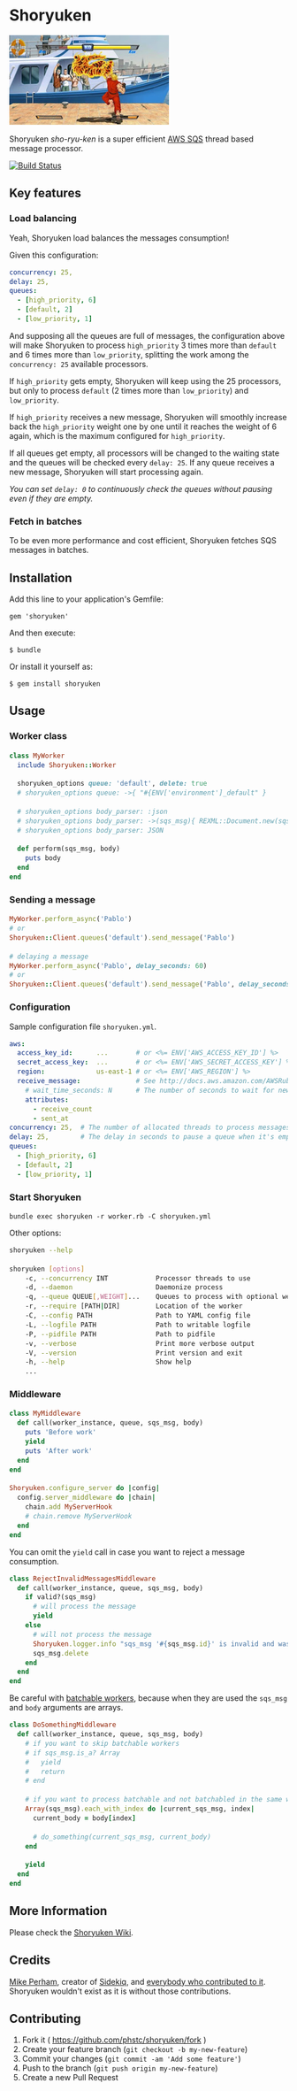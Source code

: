 # Shoryuken

![](shoryuken.jpg)

Shoryuken _sho-ryu-ken_ is a super efficient [AWS SQS](https://aws.amazon.com/sqs/) thread based message processor.

[![Build Status](https://travis-ci.org/phstc/shoryuken.svg)](https://travis-ci.org/phstc/shoryuken)

## Key features

### Load balancing

Yeah, Shoryuken load balances the messages consumption!

Given this configuration:

```yaml
concurrency: 25,
delay: 25,
queues:
  - [high_priority, 6]
  - [default, 2]
  - [low_priority, 1]
```

And supposing all the queues are full of messages, the configuration above will make Shoryuken to process `high_priority` 3 times more than `default` and 6 times more than `low_priority`,
splitting the work among the `concurrency: 25` available processors.

If `high_priority` gets empty, Shoryuken will keep using the 25 processors, but only to process `default` (2 times more than `low_priority`) and `low_priority`.

If `high_priority` receives a new message, Shoryuken will smoothly increase back the `high_priority` weight one by one until it reaches the weight of 6 again, which is the maximum configured for `high_priority`.

If all queues get empty, all processors will be changed to the waiting state and the queues will be checked every `delay: 25`. If any queue receives a new message, Shoryuken will start processing again.

*You can set `delay: 0` to continuously check the queues without pausing even if they are empty.*

### Fetch in batches

To be even more performance and cost efficient, Shoryuken fetches SQS messages in batches.

## Installation

Add this line to your application's Gemfile:

    gem 'shoryuken'

And then execute:

    $ bundle

Or install it yourself as:

    $ gem install shoryuken

## Usage

### Worker class

```ruby
class MyWorker
  include Shoryuken::Worker

  shoryuken_options queue: 'default', delete: true
  # shoryuken_options queue: ->{ "#{ENV['environment']_default" }

  # shoryuken_options body_parser: :json
  # shoryuken_options body_parser: ->(sqs_msg){ REXML::Document.new(sqs_msg.body) }
  # shoryuken_options body_parser: JSON

  def perform(sqs_msg, body)
    puts body
  end
end
```

### Sending a message

```ruby
MyWorker.perform_async('Pablo')
# or
Shoryuken::Client.queues('default').send_message('Pablo')

# delaying a message
MyWorker.perform_async('Pablo', delay_seconds: 60)
# or
Shoryuken::Client.queues('default').send_message('Pablo', delay_seconds: 60)
```

### Configuration

Sample configuration file `shoryuken.yml`.

```yaml
aws:
  access_key_id:      ...       # or <%= ENV['AWS_ACCESS_KEY_ID'] %>
  secret_access_key:  ...       # or <%= ENV['AWS_SECRET_ACCESS_KEY'] %>
  region:             us-east-1 # or <%= ENV['AWS_REGION'] %>
  receive_message:              # See http://docs.aws.amazon.com/AWSRubySDK/latest/AWS/SQS/Queue.html#receive_message-instance_method
    # wait_time_seconds: N      # The number of seconds to wait for new messages when polling. Defaults to the #wait_time_seconds defined on the queue
    attributes:
      - receive_count
      - sent_at
concurrency: 25,  # The number of allocated threads to process messages. Default 25
delay: 25,        # The delay in seconds to pause a queue when it's empty. Default 0
queues:
  - [high_priority, 6]
  - [default, 2]
  - [low_priority, 1]
```

### Start Shoryuken

```shell
bundle exec shoryuken -r worker.rb -C shoryuken.yml
```

Other options:

```bash
shoryuken --help

shoryuken [options]
    -c, --concurrency INT            Processor threads to use
    -d, --daemon                     Daemonize process
    -q, --queue QUEUE[,WEIGHT]...    Queues to process with optional weights
    -r, --require [PATH|DIR]         Location of the worker
    -C, --config PATH                Path to YAML config file
    -L, --logfile PATH               Path to writable logfile
    -P, --pidfile PATH               Path to pidfile
    -v, --verbose                    Print more verbose output
    -V, --version                    Print version and exit
    -h, --help                       Show help
    ...
```

### Middleware

```ruby
class MyMiddleware
  def call(worker_instance, queue, sqs_msg, body)
    puts 'Before work'
    yield
    puts 'After work'
  end
end

Shoryuken.configure_server do |config|
  config.server_middleware do |chain|
    chain.add MyServerHook
    # chain.remove MyServerHook
  end
end
```

You can omit the `yield` call in case you want to reject a message consumption.

```ruby
class RejectInvalidMessagesMiddleware
  def call(worker_instance, queue, sqs_msg, body)
    if valid?(sqs_msg)
      # will process the message
      yield
    else
      # will not process the message
      Shoryuken.logger.info "sqs_msg '#{sqs_msg.id}' is invalid and was rejected"
      sqs_msg.delete
    end
  end
end
```

Be careful with [batchable workers](https://github.com/phstc/shoryuken/wiki/Worker-options#batch), because when they are used the `sqs_msg` and `body` arguments are arrays.

```ruby
class DoSomethingMiddleware
  def call(worker_instance, queue, sqs_msg, body)
    # if you want to skip batchable workers
    # if sqs_msg.is_a? Array
    #   yield
    #   return
    # end

    # if you want to process batchable and not batchabled in the same way
    Array(sqs_msg).each_with_index do |current_sqs_msg, index|
      current_body = body[index]

      # do_something(current_sqs_msg, current_body)
    end

    yield
  end
end
```

## More Information

Please check the [Shoryuken Wiki](https://github.com/phstc/shoryuken/wiki).

## Credits

[Mike Perham](https://github.com/mperham), creator of [Sidekiq](https://github.com/mperham/sidekiq), and [everybody who contributed to it](https://github.com/mperham/sidekiq/graphs/contributors). Shoryuken wouldn't exist as it is without those contributions.

## Contributing

1. Fork it ( https://github.com/phstc/shoryuken/fork )
2. Create your feature branch (`git checkout -b my-new-feature`)
3. Commit your changes (`git commit -am 'Add some feature'`)
4. Push to the branch (`git push origin my-new-feature`)
5. Create a new Pull Request
